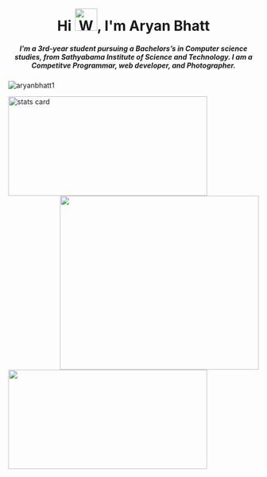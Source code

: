 <h1 align="center">Hi <img src="https://raw.githubusercontent.com/nixin72/nixin72/master/wave.gif" alt="Waving hand animated gif" height="45" width="45" />, I'm Aryan Bhatt</h1>
<h5 align="center">
I’m a 3rd-year student pursuing a Bachelors’s in Computer science studies, from Sathyabama Institute of Science and Technology. I am a Competitve Programmar, web developer, and Photographer. 
</h5>
<p align="left"> <img src="https://komarev.com/ghpvc/?username=aryanbhatt1&color=blue" alt="aryanbhatt1" /> </p>
<p>
    <img alt= "stats card" height="200px" width="400" src="https://github-readme-streak-stats.herokuapp.com?user=aryanbhatt1&theme=tokyonight_duo&date_format=M%20j%5B%2C%20Y%5D">
    <img align="right" height="350" width="400" src="https://cdn.dribbble.com/users/43762/screenshots/2605118/media/df7fc50d1602bd2ab8561549bc5688f6.gif"/> </a>
</p>
<img height="200px" width="400" src="https://github-readme-stats.vercel.app/api?username=aryanbhatt1&show_icons=true&theme=tokyonight" />

